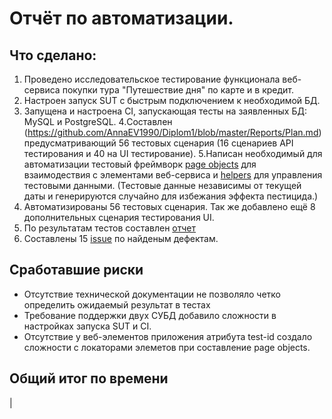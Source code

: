 # Отчёт по автоматизации.
## Что сделано:
1. Проведено исследовательское тестирование функционала веб-сервиса покупки тура "Путешествие дня" по карте и в кредит.
2. Настроен запуск SUT с быстрым подключением к необходимой БД.
3. Запущена и настроена CI, запускающая тесты на заявленных БД: MySQL и PostgreSQL.
4.Составлен (https://github.com/AnnaEV1990/Diplom1/blob/master/Reports/Plan.md) предусматривающий 56 тестовых сценария (16 сценариев API тестирования и 40 на 
UI тестирование).
5.Написан необходимый для автоматизации тестовый фреймворк 
[page objects](https://github.com/AnnaEV1990/Diplom1/tree/9dfe2db04d8522d057e9562102ae782ea13bf77d/src/test/java/page) для взаимодествия с 
элементами веб-сервиса и [helpers](https://github.com/AnnaEV1990/Diplom1/tree/9dfe2db04d8522d057e9562102ae782ea13bf77d/src/test/java/data) для управления тестовыми данными. (Тестовые данные независимы от текущей даты и генерируются случайно для избежания эффекта пестицида.)
6. Автоматизированы 56 тестовых сценария. Так же добавлено ещё 8 дополнительных сценария тестирования UI.
7. По результатам тестов составлен [отчет](https://github.com/AnnaEV1990/Diplom1/blob/9dfe2db04d8522d057e9562102ae782ea13bf77d/Reports/Report.md)
8. Составлены 15 [issue](https://github.com/AnnaEV1990/Diplom1/issues) по найденым дефектам.

## Сработавшие риски
* Отсутствие технической документации не позволяло четко определить ожидаемый результат в тестах
* Требование поддержки двух СУБД добавило сложности в настройках запуска SUT и CI.
* Отсутствие у веб-элементов приложения атрибута test-id создало сложности с локаторами элеметов при составление page objects.

## Общий итог по времени

| 
